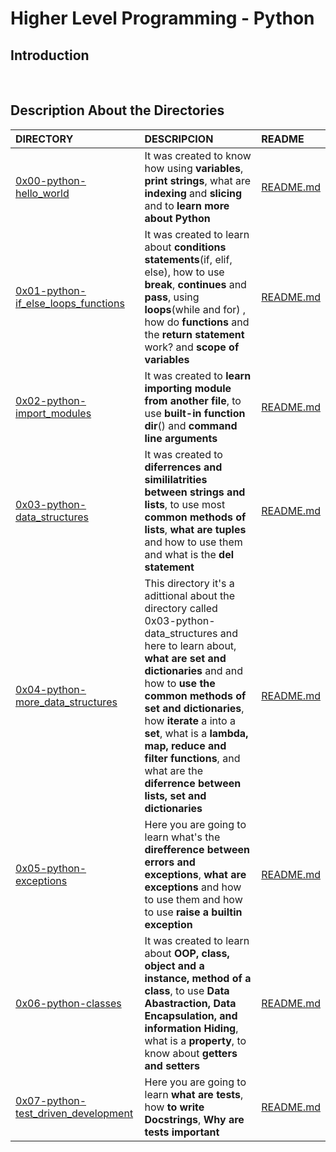 # Higher Level Programming - Python

## Introduction 

<br/>

## Description About the Directories 

| DIRECTORY | DESCRIPCION | README |
| :--- | :--- | :--- |
|  [0x00-python-hello_world](https://github.com/lulu994/alx-higher_level_programming/tree/main/0x00-python-hello_world)| It was created to know how using  **variables**, **print strings**, what are **indexing** and **slicing** and to **learn more about Python**  |  [README.md](https://github.com/lulu994/alx-higher_level_programming/blob/main/0x00-python-hello_world/README.md)|
|  [0x01-python-if_else_loops_functions](https://github.com/lulu994/alx-higher_level_programming/tree/main/0x01-python-if_else_loops_functions)| It was created to learn about **conditions statements**(if, elif, else), how to use **break**, **continues** and **pass**, using **loops**(while and for) , how do **functions** and the **return statement** work? and **scope of variables** |  [README.md](https://github.com/lulu994/alx-higher_level_programming/blob/main/0x01-python-if_else_loops_functions/README.md)|
|  [0x02-python-import_modules](https://github.com/lulu994/alx-higher_level_programming/tree/main/0x02-python-import_modules)|It was created to **learn importing  module from another file**, to use **built-in function dir**() and **command line arguments**|  [README.md](https://github.com/lulu994/alx-higher_level_programming/blob/main/0x02-python-import_modules/README.md)|
|  [0x03-python-data_structures](https://github.com/lulu994/alx-higher_level_programming/tree/main/0x03-python-data_structures)|It was created to **diferrences and simililatrities between strings and lists**, to use most **common methods of lists**, **what are tuples** and how to use them and what is the **del statement**|  [README.md](https://github.com/lulu994/alx-higher_level_programming/blob/main/0x03-python-data_structures/README.md)|
|  [0x04-python-more_data_structures](https://github.com/lulu994/alx-higher_level_programming/tree/main/0x04-python-more_data_structures)|This directory it's a adittional about the directory called 0x03-python-data_structures and here to learn about, **what are set and dictionaries**  and and how to **use the common methods of set and dictionaries**, how **iterate** a into a **set**, what is a **lambda, map, reduce and filter functions**, and what are the **diferrence between lists, set and dictionaries**  |  [README.md](https://github.com/lulu994/alx-higher_level_programming/blob/main/0x04-python-more_data_structures/README.md)
|  [0x05-python-exceptions](https://github.com/lulu994/alx-higher_level_programming/tree/main/0x05-python-exceptions)|Here you are going to learn what's the **direfference between errors and exceptions**,  **what are exceptions** and how to use them and how to use **raise a builtin exception**|  [README.md](https://github.com/lulu994/alx-higher_level_programming/blob/main/0x05-python-exceptions/README.md)
|  [0x06-python-classes](https://github.com/lulu994/alx-higher_level_programming/tree/main/0x06-python-classes)|It was created to learn about **OOP, class, object and a instance, method of a class**, to use **Data Abastraction, Data Encapsulation, and information Hiding**, what is a **property**, to know about **getters and setters** |  [README.md](https://github.com/lulu994/alx-higher_level_programming/blob/main/0x06-python-classes/README.md)
|  [0x07-python-test_driven_development](https://github.com/lulu994/alx-higher_level_programming/tree/main/0x07-python-test_driven_development)|Here you are going to learn **what are tests**, how **to write Docstrings**, **Why are tests important**|  [README.md](https://github.com/lulu994/alx-higher_level_programming/blob/main/0x07-python-test_driven_development/README.md)
